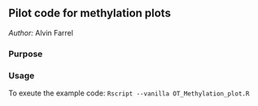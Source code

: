 ## Pilot code for methylation plots
*Author:* Alvin Farrel

### Purpose

### Usage



To exeute the example code: `Rscript --vanilla OT_Methylation_plot.R`